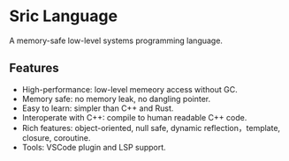 # Sric Language
A memory-safe low-level systems programming language.

## Features
- High-performance: low-level memeory access without GC.
- Memory safe: no memory leak, no dangling pointer.
- Easy to learn: simpler than C++ and Rust.
- Interoperate with C++: compile to human readable C++ code.
- Rich features: object-oriented, null safe, dynamic reflection，template, closure, coroutine.
- Tools: VSCode plugin and LSP support.